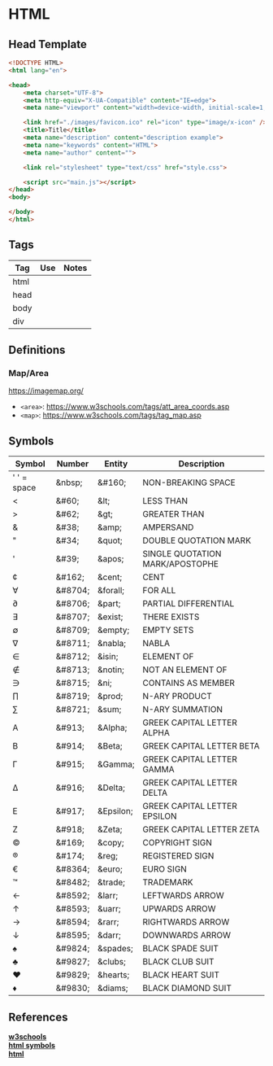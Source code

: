 # HTML

## Head Template

```HTML
<!DOCTYPE HTML>
<html lang="en">

<head>
    <meta charset="UTF-8">
    <meta http-equiv="X-UA-Compatible" content="IE=edge">
    <meta name="viewport" content="width=device-width, initial-scale=1, shrink-to-fit=no">

    <link href="./images/favicon.ico" rel="icon" type="image/x-icon" />
    <title>Title</title>
    <meta name="description" content="description example">
    <meta name="keywords" content="HTML">
    <meta name="author" content="">

    <link rel="stylesheet" type="text/css" href="style.css">

    <script src="main.js"></script>
</head>
<body>

</body>
</html>
```

## Tags

| Tag  | Use | Notes |
| ---- | --- | ----- |
| html |     |
| head |     |
| body |     |
| div  |     |

## Definitions

### Map/Area

https://imagemap.org/

* `<area>`: https://www.w3schools.com/tags/att_area_coords.asp
* `<map>`: https://www.w3schools.com/tags/tag_map.asp

## Symbols

| Symbol      | Number   | Entity     | Description                     |
| ----------- | -------- | ---------- | ------------------------------- |
| ' ' = space | \&nbsp;  | \&#160;    | NON-BREAKING SPACE              |
| <           | \&#60;   | \&lt;      | LESS THAN                       |
| >           | \&#62;   | \&gt;      | GREATER THAN                    |
| &           | \&#38;   | \&amp;     | AMPERSAND                       |
| "           | \&#34;   | \&quot;    | DOUBLE QUOTATION MARK           |
| '           | \&#39;   | \&apos;    | SINGLE QUOTATION MARK/APOSTOPHE |
| ¢           | \&#162;  | \&cent;    | CENT                            |
| ∀           | \&#8704; | \&forall;  | FOR ALL                         |
| ∂           | \&#8706; | \&part;    | PARTIAL DIFFERENTIAL            |
| ∃           | \&#8707; | \&exist;   | THERE EXISTS                    |
| ∅           | \&#8709; | \&empty;   | EMPTY SETS                      |
| ∇           | \&#8711; | \&nabla;   | NABLA                           |
| ∈           | \&#8712; | \&isin;    | ELEMENT OF                      |
| ∉           | \&#8713; | \&notin;   | NOT AN ELEMENT OF               |
| ∋           | \&#8715; | \&ni;      | CONTAINS AS MEMBER              |
| ∏           | \&#8719; | \&prod;    | N-ARY PRODUCT                   |
| ∑           | \&#8721; | \&sum;     | N-ARY SUMMATION                 |
| Α           | \&#913;  | \&Alpha;   | GREEK CAPITAL LETTER ALPHA      |
| Β           | \&#914;  | \&Beta;    | GREEK CAPITAL LETTER BETA       |
| Γ           | \&#915;  | \&Gamma;   | GREEK CAPITAL LETTER GAMMA      |
| Δ           | \&#916;  | \&Delta;   | GREEK CAPITAL LETTER DELTA      |
| Ε           | \&#917;  | \&Epsilon; | GREEK CAPITAL LETTER EPSILON    |
| Ζ           | \&#918;  | \&Zeta;    | GREEK CAPITAL LETTER ZETA       |
| ©           | \&#169;  | \&copy;    | COPYRIGHT SIGN                  |
| ®           | \&#174;  | \&reg;     | REGISTERED SIGN                 |
| €           | \&#8364; | \&euro;    | EURO SIGN                       |
| ™           | \&#8482; | \&trade;   | TRADEMARK                       |
| ←           | \&#8592; | \&larr;    | LEFTWARDS ARROW                 |
| ↑           | \&#8593; | \&uarr;    | UPWARDS ARROW                   |
| →           | \&#8594; | \&rarr;    | RIGHTWARDS ARROW                |
| ↓           | \&#8595; | \&darr;    | DOWNWARDS ARROW                 |
| ♠           | \&#9824; | \&spades;  | BLACK SPADE SUIT                |
| ♣           | \&#9827; | \&clubs;   | BLACK CLUB SUIT                 |
| ♥           | \&#9829; | \&hearts;  | BLACK HEART SUIT                |
| ♦           | \&#9830; | \&diams;   | BLACK DIAMOND SUIT              |

## References

**[w3schools](https://www.w3schools.com/html/html_head.asp)**  
**[html symbols](https://www.w3schools.com/html/html_symbols.asp)**  
**[html](https://html.com/tags/)**  
